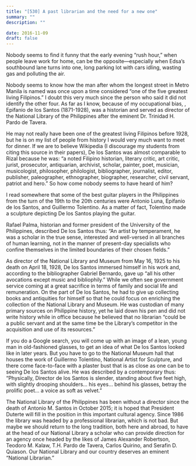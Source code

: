 ```yaml
---
title: "[530] A past librarian and the need for a new one"
summary: ""
description: ""

date: 2016-11-09
draft: false
---
```


Nobody seems to find it funny that the early evening “rush hour,” when people leave work for home, can be the opposite—especially when Edsa’s southbound lane turns into one, long parking lot with cars idling, wasting gas and polluting the air.

Nobody seems to know how the man after whom the longest street in Metro Manila is named was once upon a time considered “one of the five greatest living Filipinos.” I doubt this very much since the person who said it did not identify the other four. As far as I know, because of my occupational bias, , Epifanio de los Santos (1871-1928), was a historian and served as director of the National Library of the Philippines after the eminent Dr. Trinidad H. Pardo de Tavera.

He may not really have been one of the greatest living Filipinos before 1928, but he is on my list of people from history I would very much want to meet for dinner. If we are to believe Wikipedia (I discourage my students from citing this source in their papers), De los Santos was almost comparable to Rizal because he was: “a noted Filipino historian, literary critic, art critic, jurist, prosecutor, antiquarian, archivist, scholar, painter, poet, musician, musicologist, philosopher, philologist, bibliographer, journalist, editor, publisher, paleographer, ethnographer, biographer, researcher, civil servant, patriot and hero.” So how come nobody seems to have heard of him?

I read somewhere that some of the best guitar players in the Philippines from the turn of the 19th to the 20th centuries were Antonio Luna, Epifanio de los Santos, and Guillermo Tolentino. As a matter of fact, Tolentino made a sculpture depicting De los Santos playing the guitar.

Rafael Palma, historian and former president of the University of the Philippines, described De los Santos thus: “An artist by temperament, he was a scholar in the true sense, interested and well-versed in all branches of human learning, not in the manner of present-day specialists who confine themselves in the limited boundaries of their chosen fields.”

As director of the National Library and Museum from May 16, 1925 to his death on April 18, 1928, De los Santos immersed himself in his work and, according to the bibliographer Gabriel Bernardo, gave up “all his other avocations except music and bibliophily.” While we often see government service coming at a great sacrifice in terms of family and social life and remuneration. On the part of De los Santos, he had to give up collecting books and antiquities for himself so that he could focus on enriching the collection of the National Library and Museum. He was custodian of many primary sources on Philippine history, yet he laid down his pen and did not write history while in office because he believed that no librarian “could be a public servant and at the same time be the Library’s competitor in the acquisition and use of its resources.”

If you do a Google search, you will come up with an image of a lean, young man in old-fashioned glasses, to get an idea of what De los Santos looked like in later years. But you have to go to the National Museum hall that houses the work of Guillermo Tolentino, National Artist for Sculpture, and there come face-to-face with a plaster bust that is as close as one can be to seeing De los Santos alive. He was described by a contemporary thus:  “Physically, Director de los Santos is slender, standing about five feet high, with slightly drooping shoulders… his eyes… behind his glasses, betray the prolific poet… a voice as soft as velvet.”

The National Library of the Philippines has been without a director since the death of Antonio M. Santos in October 2015; it is hoped that President Duterte will fill in the position in this important cultural agency. Since 1986 the library was headed by a professional librarian, which is not bad. But maybe we should return to the long tradition, both here and abroad, to have at the head of our National Library a scholar who can provide direction for an agency once headed by the likes of James Alexander Robertson, Teodoro M. Kalaw, T.H. Pardo de Tavera, Carlos Quirino, and Serafin D. Quiason. Our National Library and our country deserves an eminent “National Librarian.”

